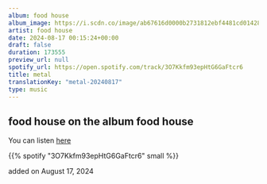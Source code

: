 ```yaml
---
album: food house
album_image: https://i.scdn.co/image/ab67616d0000b2731812ebf4481cd0142857f85b
artist: food house
date: 2024-08-17 00:15:24+00:00
draft: false
duration: 173555
preview_url: null
spotify_url: https://open.spotify.com/track/3O7Kkfm93epHtG6GaFtcr6
title: metal
translationKey: "metal-20240817"
type: music
---
```


## food house on the album food house

You can listen [here](https://open.spotify.com/track/3O7Kkfm93epHtG6GaFtcr6)

{{% spotify "3O7Kkfm93epHtG6GaFtcr6" small %}}

added on August 17, 2024
